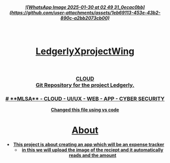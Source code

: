 <div align ="center">

  <h5 style="border-bottom: none">
    <b>
<a href="https://github.com/user-attachments/assets/75bcff8f-33bf-46d0-b5c5-0918da8e7d2f">
![WhatsApp Image 2025-01-30 at 02 49 31_0ecac0bb](https://github.com/user-attachments/assets/1eb69113-453e-43b2-890c-a2bb2073cb00)
</h5>
<br>
<h1>
LedgerlyXprojectWing
  </h1>
<br>
<h3>
CLOUD
<br>
Git Repository for the project Ledgerly.
<br>
  </h3>
<body>
  <a href="https://www.google.com/url?sa=i&url=https%3A%2F%2Fblog.codewithdan.com%2Fdocker-for-developers-understanding-the-core-concepts%2F&psig=AOvVaw0nUyD__nhdFR1zEg_im22R&ust=1738345982618000&source=images&cd=vfe&opi=89978449&ved=0CBQQjRxqFwoTCMD4mcuBnosDFQAAAAAdAAAAABAE">
</body>
    <h3>
# **MLSA**
- CLOUD
- UI/UX
- WEB
- APP
- CYBER SECURITY
  </h3>
 Changed this file using vs code

# **About**
- This project is about creating an app which will be an expense tracker
  <br>
   - in this we will upload the image of the reciept and it automatically reads and the amount
